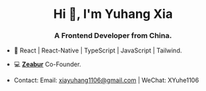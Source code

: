 <h1 align="center">Hi 👋, I'm Yuhang Xia</h1>
<h3 align="center">A Frontend Developer from China.</h3>

- 🌱 React | React-Native | TypeScript | JavaScript | Tailwind.

- 💻 [**Zeabur**](https://github.com/zeabur) Co-Founder.

- Contact: Email: xiayuhang1106@gmail.com | WeChat: XYuhe1106
